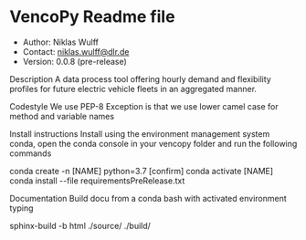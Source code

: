 # VencoPy Readme file
- Author: Niklas Wulff
- Contact: niklas.wulff@dlr.de
- Version: 0.0.8 (pre-release)

Description
A data process tool offering hourly demand and flexibility profiles for future electric vehicle fleets in an aggregated manner.

Codestyle 
We use PEP-8 
Exception is that we use lower camel case for method and variable names

Install instructions
Install using the environment management system conda, open the conda console in your vencopy folder and run the following commands

conda create -n [NAME] python=3.7 
[confirm]
conda activate [NAME]
conda install --file requirementsPreRelease.txt

Documentation
Build docu from a conda bash with activated environment typing

sphinx-build -b html ./source/ ./build/
